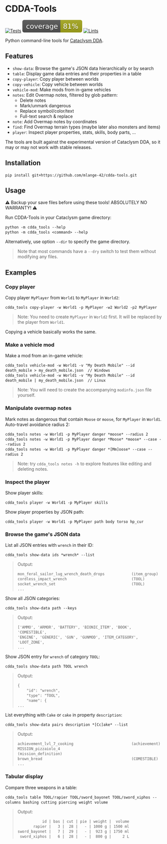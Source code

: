 # CDDA-Tools

[![Tests](https://github.com/mlange-42/cdda-tools/actions/workflows/tests.yml/badge.svg)](https://github.com/mlange-42/cdda-tools/actions/workflows/tests.yml)
[![coverage](https://raw.githubusercontent.com/mlange-42/cdda-tools/badges/.badges/main/coverage.svg)](https://github.com/mlange-42/cdda-tools/actions/workflows/tests.yml)
[![Lints](https://github.com/mlange-42/cdda-tools/actions/workflows/lints.yml/badge.svg)](https://github.com/mlange-42/cdda-tools/actions/workflows/lints.yml)

Python command-line tools for [Cataclysm DDA](https://cataclysmdda.org/).

## Features

* `show-data`: Browse the game's JSON data hierarchically or by search
* `table`: Display game data entries and their properties in a table
* `copy-player`: Copy player between worlds
* `copy-vehicle`: Copy vehicle between worlds
* `vehicle-mod`: Make mods from in-game vehicles
* `notes`: Edit Overmap notes, filtered by glob pattern:
   * Delete notes
   * Mark/unmark dangerous
   * Replace symbol/color/text
   * Full-text search & replace
* `note`: Add Overmap notes by coordinates
* `find`: Find Overmap terrain types (maybe later also monsters and items)
* `player`: Inspect player properties, stats, skills, body parts, ...

The tools are built against the experimental version of Cataclysm DDA,
so it may or may not work with stable releases.

## Installation

```shell
pip install git+https://github.com/mlange-42/cdda-tools.git
```

## Usage

:warning: Backup your save files before using these tools! ABSOLUTELY NO WARRANTY! :warning:

Run CDDA-Tools in your Cataclysm game directory:

```shell
python -m cdda_tools --help
python -m cdda_tools <command> --help
```

Alternatively, use option `--dir` to specify the game directory.

> Note that most commands have a `--dry` switch to test them without modifying any files.

## Examples

### Copy player

Copy player `MyPlayer` from `World1` to `MyPlayer` in `World2`:

```shell
cdda_tools copy-player -w World1 -p MyPlayer -w2 World2 -p2 MyPlayer
```

> Note: You need to create `MyPlayer` in `World2` first. 
> It will be replaced by the player from `World1`.

Copying a vehicle basically works the same.

### Make a vehicle mod

Make a mod from an in-game vehicle:

```shell
cdda_tools vehicle-mod -w World1 -v "My Death Mobile" --id death_mobile > my_death_mobile.json  // Windows
cdda_tools vehicle-mod -w World1 -v "My Death Mobile" --id death_mobile | my_death_mobile.json  // Linux
```

> Note: You will need to create the accompanying `modinfo.json` file yourself. 

### Manipulate overmap notes

Mark notes as dangerous that contain `Moose` or `moose`, for `MyPlayer` in `World1`. Auto-travel avoidance radius 2:

```shell
cdda_tools notes -w World1 -p MyPlayer danger *moose* --radius 2
cdda_tools notes -w World1 -p MyPlayer danger *Moose* *moose* --case --radius 2
cdda_tools notes -w World1 -p MyPlayer danger *[Mm]oose* --case --radius 2
```

> Note: try `cdda_tools notes -h` to explore features like editing and deleting notes.

### Inspect the player

Show player skills:

```shell
cdda_tools player -w World1 -p MyPlayer skills
```

Show player properties by JSON path:

```shell
cdda_tools player -w World1 -p MyPlayer path body torso hp_cur
```

### Browse the game's JSON data

List all JSON entries with `wrench` in their ID:

```shell
cdda_tools show-data ids *wrench* --list
```

> Output:
> 
> ```plaintext
> mon_feral_sailor_lug_wrench_death_drops            (item_group)
> cordless_impact_wrench                             (TOOL)
> socket_wrench_set                                  (TOOL)
> ...
> ```

Show all JSON categories:

```shell
cdda_tools show-data path --keys
```

> Output:
> 
> ```plaintext
> ['AMMO', 'ARMOR', 'BATTERY', 'BIONIC_ITEM', 'BOOK', 'COMESTIBLE',
> 'ENGINE', 'GENERIC', 'GUN', 'GUNMOD', 'ITEM_CATEGORY', 'LOOT_ZONE',
> ... 
> ```

Show JSON entry for `wrench` of category `TOOL`:

```shell
cdda_tools show-data path TOOL wrench
```

> Output:
> 
> ```plaintext
> {
>     "id": "wrench",
>     "type": "TOOL",
>     "name": {
> ...
> ```

List everything with `Cake` or `cake` in property `description`:

```shell
cdda_tools show-data pairs description *[Cc]ake* --list
```

> Output:
> 
> ```plaintext
> achievement_lvl_7_cooking                          (achievement)
> MISSION_pizzaiolo_4                                (mission_definition)
> brown_bread                                        (COMESTIBLE)
> ...
> ```

### Tabular display

Compare three weapons in a table:

```shell
cdda_tools table TOOL/rapier TOOL/sword_bayonet TOOL/sword_xiphos --columns bashing cutting piercing weight volume
```

> Output:
>
> ```plaintext
>            id | bas | cut | pie | weight |  volume
>        rapier |   3 |  28 |   - | 1000 g | 1500 ml
> sword_bayonet |   7 |  29 |   - |  923 g | 1750 ml
>  sword_xiphos |   6 |  28 |   - |  800 g |     2 L
> ```
